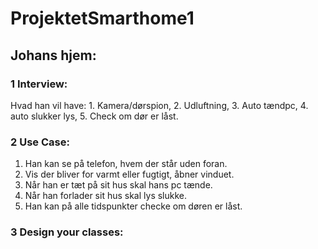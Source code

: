 # ProjektetSmarthome1
## Johans hjem:
### 1 Interview:  
Hvad han vil have:  1. Kamera/dørspion, 2. Udluftning, 3. Auto tændpc, 4. auto slukker lys, 5. Check om dør er låst.  

### 2 Use Case: 
1. Han kan se på telefon, hvem der står uden foran.  
2. Vis der bliver for varmt eller fugtigt, åbner vinduet.  
3. Når han er tæt på sit hus skal hans pc tænde.  
4. Når han forlader sit hus skal lys slukke.  
5. Han kan på alle tidspunkter checke om døren er låst.  

### 3 Design your classes:  


